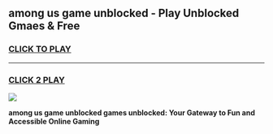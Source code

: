 
## among us game unblocked - Play Unblocked Gmaes & Free
<h3>
<a href="https://premium.freeplayer.one?title=among_us_game_unblocked&ref=19F">CLICK TO PLAY</a></h3>
<hr>

<h3>
<a href="https://premium.freeplayer.one?title=among_us_game_unblocked&ref=19F">CLICK 2 PLAY</a>
  
</h3>

<a href="https://premium.freeplayer.one?title=among_us_game_unblocked&ref=19F/"><img src="https://clearcache.store/games.png"></a>


**among us game unblocked games unblocked: Your Gateway to Fun and Accessible Online Gaming**
